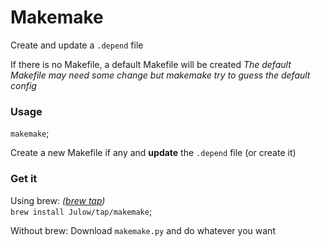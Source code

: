 # Makemake

Create and update a `.depend` file

If there is no Makefile, a default Makefile will be created
_The default Makefile may need some change but makemake try to guess the default config_

### Usage

`makemake`;

Create a new Makefile if any
and **update** the `.depend` file (or create it)

### Get it

Using brew: _([brew tap](https://github.com/Julow/homebrew-tap))_<br />
`brew install Julow/tap/makemake`;

Without brew: Download `makemake.py` and do whatever you want
